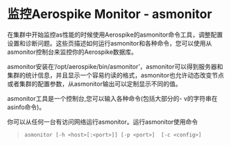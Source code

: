 # 监控Aerospike Monitor - asmonitor

在集群中开始监控as性能的时候使用Aerospike的asmonitor命令工具，调整配置设置和诊断问题。这些页描述如何运行asmonitor和各种命令，您可以使用从asmonitor控制台来监控你的Aerospike数据库。

asmonitor安装在‘/opt/aerospike/bin/asmonitor’，asmonitor可以得到服务器和集群的统计信息，并且显示一个容易约读的格式，asmonitor也允许动态改变节点或者集群的配置参数，从asmonitor输出可以定制显示不同的值。


asmonitor工具是一个控制台,您可以输入各种命令(包括大部分的- v的字符串在asinfo命令)。



你可以从任何一台有访问网络运行asmonitor。运行asmonitor使用命令

>```asmonitor [-h <host>[:<port>]] [-p <port>]  [-c <config>]```